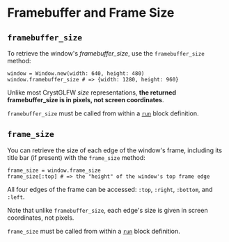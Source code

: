 # Framebuffer and Frame Size

## `framebuffer_size`

To retrieve the window's *framebuffer_size*, use the `framebuffer_size` method:

```crystal
window = Window.new(width: 640, height: 480)
window.framebuffer_size # => {width: 1280, height: 960}
```

Unlike most CrystGLFW *size* representations, **the returned framebuffer_size is in pixels, not screen coordinates**.

`framebuffer_size` must be called from within a [`run`](/the-run-block.md) block definition.

## `frame_size`

You can retrieve the size of each edge of the window's frame, including its title bar (if present) with the `frame_size` method:

```crystal
frame_size = window.frame_size
frame_size[:top] # => the "height" of the window's top frame edge
```

All four edges of the frame can be accessed: `:top`, `:right`, `:bottom`, and `:left`.

Note that unlike `framebuffer_size`, each edge's size is given in screen coordinates, not pixels.

`frame_size` must be called from within a [`run`](/the-run-block.md) block definition.